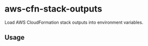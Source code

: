 # aws-cfn-stack-outputs
Load AWS CloudFormation stack outputs into environment variables.

## Usage

```yaml

```

